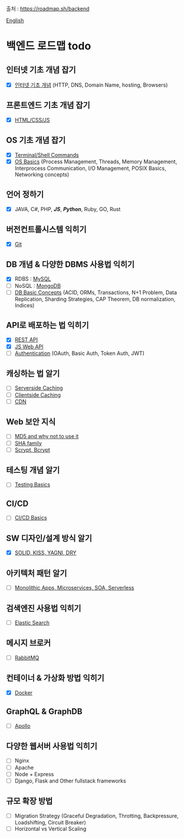 출처 : https://roadmap.sh/backend

[English](https://github.com/roselidev/Studylog/blob/master/Web/README.md)

# 백엔드 로드맵 todo

## 인터넷 기초 개념 잡기
- [x] [인터넷 기초 개념](https://velog.io/@homeless-leesky/backend-basic1) (HTTP, DNS, Domain Name, hosting, Browsers)

## 프론트엔드 기초 개념 잡기
- [x] [HTML/CSS/JS](https://www.w3schools.com/html/default.asp)

## OS 기초 개념 잡기
- [x] [Terminal/Shell Commands](https://www.liquidweb.com/kb/basic-bash-shell-commands-a-cli-tutorial/)
- [x] [OS Basics](https://www.ics.uci.edu/~ics143/lectures.html) (Process Management, Threads, Memory Management, Interprocess Communication, I/O Management, POSIX Basics, Networking concepts)

## 언어 정하기
- [x] JAVA, C#, PHP, ***JS***, ***Python***, Ruby, GO, Rust

## 버전컨트롤시스템 익히기
- [x] [Git](https://guides.github.com/introduction/git-handbook/)

## DB 개념 & 다양한 DBMS 사용법 익히기
- [x] RDBS : [MySQL](https://www.w3schools.com/sql/default.asp)
- [ ] NoSQL : [MongoDB](https://www.w3schools.com/python/python_mongodb_getstarted.asp)
- [ ] [DB Basic Concepts](https://courses.cs.washington.edu/courses/csep544/10au/Calendar.htm) (ACID, ORMs, Transactions, N+1 Problem, Data Replication, Sharding Strategies, CAP Theorem, DB normalization, Indices)

## API로 배포하는 법 익히기
- [x] [REST API](https://www.w3schools.in/restful-web-services/intro/)
- [x] [JS Web API](https://www.w3schools.com/js/js_api_intro.asp)
- [ ] [Authentication](https://www.tutorialspoint.com/oauth2.0/index.htm) (OAuth, Basic Auth, Token Auth, JWT)
  
## 캐싱하는 법 알기
- [ ] [Serverside Caching](https://en.wikipedia.org/wiki/Web_cache)
- [ ] [Clientside Caching](https://en.wikipedia.org/wiki/Web_cache)
- [ ] [CDN](https://en.wikipedia.org/wiki/Content_delivery_network)

## Web 보안 지식
- [ ] [MD5 and why not to use it](https://www.codeproject.com/Articles/11401/Good-Bye-MD5)
- [ ] [SHA family](https://en.wikipedia.org/wiki/Secure_Hash_Algorithms)
- [ ] [Scrypt, Bcrypt](https://medium.com/analytics-vidhya/password-hashing-pbkdf2-scrypt-bcrypt-and-argon2-e25aaf41598e)

## 테스팅 개념 알기
- [ ] [Testing Basics](https://en.wikipedia.org/wiki/Software_testing)

## CI/CD
- [ ] [CI/CD Basics](https://www.infoworld.com/article/3271126/what-is-cicd-continuous-integration-and-continuous-delivery-explained.html)

## SW 디자인/설계 방식 알기
- [x] [SOLID, KISS, YAGNI, DRY](https://velog.io/@devmoonsh/ETC-SOLID%EC%9B%90%EC%B9%99-DRY-YAGNI-KISS)

## 아키텍처 패턴 알기
- [ ] [Monolithic Apps, Microservices, SOA, Serverless](https://rubygarage.org/blog/monolith-soa-microservices-serverless)

## 검색엔진 사용법 익히기
- [ ] [Elastic Search](https://www.elastic.co/guide/index.html?ultron=B-Stack-Trials-AMER-CA-Exact&gambit=Elasticsearch-Documentation&blade=adwords-s&hulk=cpc&Device=c&thor=elasticsearch%20docs&gclid=Cj0KCQiA4feBBhC9ARIsABp_nbUMza_1z4xm7bCT7s9_dPmepJI9swbHSV-zfDagKIo6CLM3dsevXQMaAkPyEALw_wcB)

## 메시지 브로커
- [ ] [RabbitMQ](https://www.rabbitmq.com/documentation.html)

## 컨테이너 & 가상화 방법 익히기
- [x] [Docker](https://docs.docker.com/)

## GraphQL & GraphDB
- [ ] [Apollo](https://www.apollographql.com/docs/)

## 다양한 웹서버 사용법 익히기
- [ ] Nginx
- [ ] Apache
- [ ] Node + Express
- [ ] Django, Flask and Other fullstack frameworks

## 규모 확장 방법
- [ ] Migration Strategy (Graceful Degradation, Throtting, Backpressure, Loadshifting, Circuit Breaker)
- [ ] Horizontal vs Vertical Scaling
